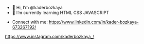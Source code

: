- 👋 Hi, I’m @kaderbozkaya
- 🌱 I’m currently learning HTML CSS JAVASCRIPT

<!---
kaderbozkaya/kaderbozkaya is a ✨ special ✨ repository because its `README.md` (this file) appears on your GitHub profile.
You can click the Preview link to take a look at your changes.
--->

- Connect with me:
https://www.linkedin.com/in/kader-bozkaya-673267192/

https://www.instagram.com/kaderbozkaya_/
